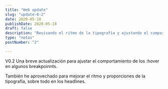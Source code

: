 ```yaml
---
title: "Web update"
slug: "update-0-2"
date: 2020-05-18
publishDate: 2020-05-18
draft: false
description: "Revisando el ritmo de la tipografía y ajustando el comportamiento en algunos breakpoints relevantes."
type: "notas"
postNumber: "2"

---
```

V0.2
Una breve actualización para ajustar el comportamiento de los :hover en algunos breakpoinnts. 

También he aprovechado para mejorar el ritmo y proporciones de la tipografía, sobre todo en los headlines.